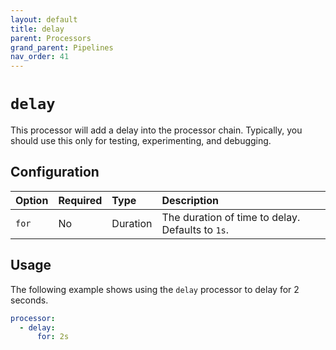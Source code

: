 ```yaml
---
layout: default
title: delay
parent: Processors
grand_parent: Pipelines
nav_order: 41
---
```


# `delay`

This processor will add a delay into the processor chain. Typically, you should use this only for testing, experimenting, and debugging.

## Configuration

Option | Required | Type | Description
:--- | :--- | :--- | :---
`for` | No | Duration | The duration of time to delay. Defaults to `1s`.

## Usage

The following example shows using the `delay` processor to delay for 2 seconds.

```yaml
processor:
  - delay:
      for: 2s
```
